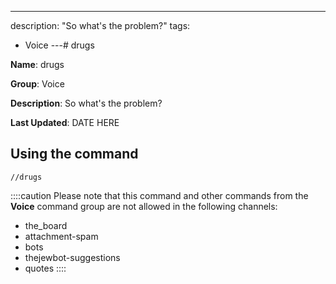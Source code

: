---
description: "So what's the problem?"
tags:
  - Voice
---# drugs

**Name**: drugs

**Group**: Voice

**Description**: So what's the problem?

**Last Updated**: DATE HERE

## Using the command

    //drugs

::::caution Please note that this command and other commands from the **Voice** command group are not allowed in the following channels:
- the_board
- attachment-spam
- bots
- thejewbot-suggestions
- quotes
::::